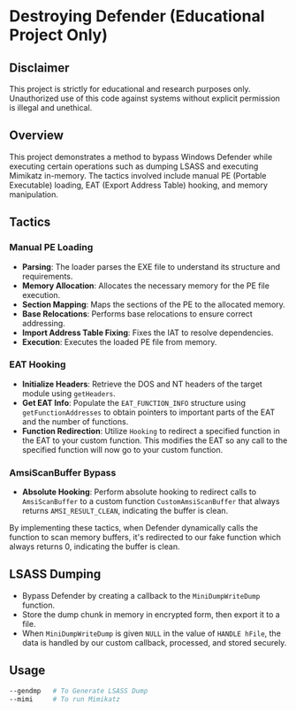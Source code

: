 # Destroying Defender (Educational Project Only)


## Disclaimer
This project is strictly for educational and research purposes only. Unauthorized use of this code against systems without explicit permission is illegal and unethical.

## Overview
This project demonstrates a method to bypass Windows Defender while executing certain operations such as dumping LSASS and executing Mimikatz in-memory. The tactics involved include manual PE (Portable Executable) loading, EAT (Export Address Table) hooking, and memory manipulation.

## Tactics

### Manual PE Loading
- **Parsing**: The loader parses the EXE file to understand its structure and requirements.
- **Memory Allocation**: Allocates the necessary memory for the PE file execution.
- **Section Mapping**: Maps the sections of the PE to the allocated memory.
- **Base Relocations**: Performs base relocations to ensure correct addressing.
- **Import Address Table Fixing**: Fixes the IAT to resolve dependencies.
- **Execution**: Executes the loaded PE file from memory.

### EAT Hooking
- **Initialize Headers**: Retrieve the DOS and NT headers of the target module using `getHeaders`.
- **Get EAT Info**: Populate the `EAT_FUNCTION_INFO` structure using `getFunctionAddresses` to obtain pointers to important parts of the EAT and the number of functions.
- **Function Redirection**: Utilize `Hooking` to redirect a specified function in the EAT to your custom function. This modifies the EAT so any call to the specified function will now go to your custom function.

### AmsiScanBuffer Bypass
- **Absolute Hooking**: Perform absolute hooking to redirect calls to `AmsiScanBuffer` to a custom function `CustomAmsiScanBuffer` that always returns `AMSI_RESULT_CLEAN`, indicating the buffer is clean.

By implementing these tactics, when Defender dynamically calls the function to scan memory buffers, it's redirected to our fake function which always returns 0, indicating the buffer is clean.

## LSASS Dumping
- Bypass Defender by creating a callback to the `MiniDumpWriteDump` function.
- Store the dump chunk in memory in encrypted form, then export it to a file.
- When `MiniDumpWriteDump` is given `NULL` in the value of `HANDLE hFile`, the data is handled by our custom callback, processed, and stored securely.


## Usage
```bash
--gendmp   # To Generate LSASS Dump
--mimi     # To run Mimikatz
